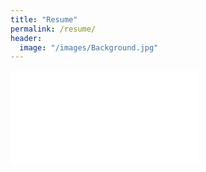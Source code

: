 ```yaml
---
title: "Resume"
permalink: /resume/
header:
  image: "/images/Background.jpg"
---
```



<embed src= "{% include resume.html %}">
